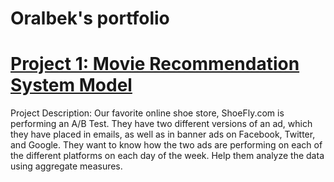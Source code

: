 # Oralbek's portfolio

# [Project 1: Movie Recommendation System Model](https://github.com/RonitMalik/Movie-Recommendation-System-)

Project Description: Our favorite online shoe store, ShoeFly.com is performing an A/B Test. They have two different versions of an ad, which they have placed in emails, as well as in banner ads on Facebook, Twitter, and Google. They want to know how the two ads are performing on each of the different platforms on each day of the week. Help them analyze the data using aggregate measures.
